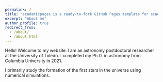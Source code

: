 ```yaml
---
permalink: /
title: "academicpages is a ready-to-fork GitHub Pages template for academic personal websites"
excerpt: "About me"
author_profile: true
redirect_from: 
  - /about/
  - /about.html
---
```

Hello! Welcome to my website. I am an astronomy postdoctoral researcher at the University of Toledo. I completed my Ph.D. in astronomy from Columbia University in 2021. 

I primarily study the formation of the first stars in the universe using numerical simulations. 
